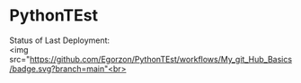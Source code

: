 # PythonTEst
Status of Last Deployment:<br>
<img src="https://github.com/Egorzon/PythonTEst/workflows/My_git_Hub_Basics/badge.svg?branch=main"<br>
